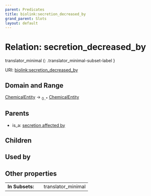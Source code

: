 ```yaml
---
parent: Predicates
title: biolink:secretion_decreased_by
grand_parent: Slots
layout: default
---
```


# Relation: secretion_decreased_by

translator_minimal
{: .translator_minimal-subset-label }




URI: [biolink:secretion_decreased_by](https://w3id.org/biolink/vocab/secretion_decreased_by)

## Domain and Range

[ChemicalEntity](ChemicalEntity.md) ->  <sub>0..\*</sub> [ChemicalEntity](ChemicalEntity.md)

## Parents

 *  is_a: [secretion affected by](secretion_affected_by.md)

## Children


## Used by


## Other properties

|  |  |  |
| --- | --- | --- |
| **In Subsets:** | | translator_minimal |

